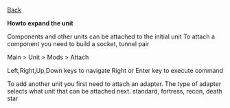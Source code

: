 [Back](https://greengolem.github.io/StructuraHowtos)

**Howto expand the unit**

Components and other units can be attached to the initial unit
To attach a component you need to build a socket, tunnel pair

Main > Unit > Mods > Attach

Left,Right,Up,Down keys to navigate
Right or Enter key to execute command

To add another unit you first need to attach an adapter.
The type of adapter selects what unit that can be attached next.
standard, fortress, recon, death star


